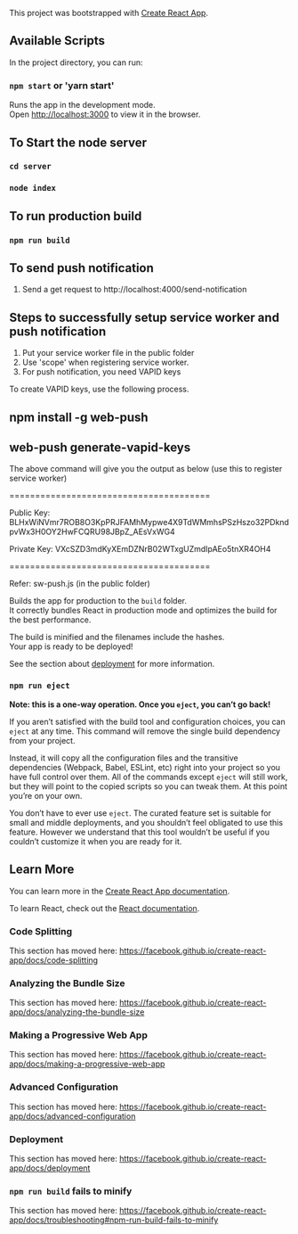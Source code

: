 This project was bootstrapped with [Create React App](https://github.com/facebook/create-react-app).

## Available Scripts

In the project directory, you can run:

### `npm start` or 'yarn start'

Runs the app in the development mode.<br>
Open [http://localhost:3000](http://localhost:3000) to view it in the browser.

## To Start the node server

### `cd server`

### `node index`

## To run production build

### `npm run build`

## To send push notification
1. Send a get request to http://localhost:4000/send-notification

## Steps to successfully setup service worker and push notification

1. Put your service worker file in the public folder
2. Use 'scope' when registering service worker.
3. For push notification, you need VAPID keys

To create VAPID keys, use the following process.

## npm install -g web-push

## web-push generate-vapid-keys

The above command will give you the output as below (use this to register service worker)

=======================================

Public Key:
BLHxWiNVmr7ROB8O3KpPRJFAMhMypwe4X9TdWMmhsPSzHszo32PDkndpvWx3H0OY2HwFCQRU98JBpZ_AEsVxWG4

Private Key:
VXcSZD3mdKyXEmDZNrB02WTxgUZmdIpAEo5tnXR4OH4

=======================================

Refer: sw-push.js (in the public folder)

Builds the app for production to the `build` folder.<br>
It correctly bundles React in production mode and optimizes the build for the best performance.

The build is minified and the filenames include the hashes.<br>
Your app is ready to be deployed!

See the section about [deployment](https://facebook.github.io/create-react-app/docs/deployment) for more information.

### `npm run eject`

**Note: this is a one-way operation. Once you `eject`, you can’t go back!**

If you aren’t satisfied with the build tool and configuration choices, you can `eject` at any time. This command will remove the single build dependency from your project.

Instead, it will copy all the configuration files and the transitive dependencies (Webpack, Babel, ESLint, etc) right into your project so you have full control over them. All of the commands except `eject` will still work, but they will point to the copied scripts so you can tweak them. At this point you’re on your own.

You don’t have to ever use `eject`. The curated feature set is suitable for small and middle deployments, and you shouldn’t feel obligated to use this feature. However we understand that this tool wouldn’t be useful if you couldn’t customize it when you are ready for it.

## Learn More

You can learn more in the [Create React App documentation](https://facebook.github.io/create-react-app/docs/getting-started).

To learn React, check out the [React documentation](https://reactjs.org/).

### Code Splitting

This section has moved here: https://facebook.github.io/create-react-app/docs/code-splitting

### Analyzing the Bundle Size

This section has moved here: https://facebook.github.io/create-react-app/docs/analyzing-the-bundle-size

### Making a Progressive Web App

This section has moved here: https://facebook.github.io/create-react-app/docs/making-a-progressive-web-app

### Advanced Configuration

This section has moved here: https://facebook.github.io/create-react-app/docs/advanced-configuration

### Deployment

This section has moved here: https://facebook.github.io/create-react-app/docs/deployment

### `npm run build` fails to minify

This section has moved here: https://facebook.github.io/create-react-app/docs/troubleshooting#npm-run-build-fails-to-minify
